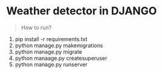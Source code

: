 # Weather detector in DJANGO
> How to run?
1. pip install -r requirements.txt
2. python manage.py makemigrations
3. python manage.py migrate
4. python manaage.py createsuperuser
5. python manage.py runserver
